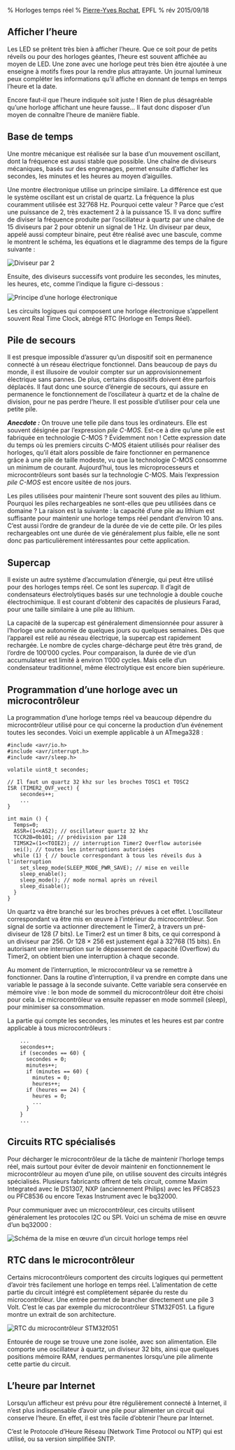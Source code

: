 % Horloges temps réel
% [Pierre-Yves Rochat](mailto:pyr@pyr.ch), EPFL
% rév 2015/09/18


## Afficher l’heure ###

Les LED se prêtent très bien à afficher l’heure. Que ce soit pour de petits réveils ou pour des horloges géantes, l’heure est souvent affichée au moyen de LED. Une zone avec une horloge peut très bien être ajoutée à une enseigne à motifs fixes pour la rendre plus attrayante. Un journal lumineux peux compléter les informations qu’il affiche en donnant de temps en temps l’heure et la date.

Encore faut-il que l’heure indiquée soit juste ! Rien de plus désagréable qu’une horloge affichant une heure fausse... Il faut donc disposer d’un moyen de connaître l’heure de manière fiable.

## Base de temps ##

Une montre mécanique est réalisée sur la base d’un mouvement oscillant, dont la fréquence est aussi stable que possible. Une chaîne de diviseurs mécaniques, basés sur des engrenages, permet ensuite d’afficher les secondes, les minutes et les heures au moyen d’aiguilles.

Une montre électronique utilise un principe similaire. La différence est que le système oscillant est un cristal de quartz. La fréquence la plus couramment utilisée est 32’768 Hz. Pourquoi cette valeur ? Parce que c’est une puissance de 2, très exactement 2 à la puissance 15. Il va donc suffire de diviser la fréquence produite par l’oscillateur à quartz par une chaîne de 15 diviseurs par 2 pour obtenir un signal de 1 Hz. Un diviseur par deux, appelé aussi compteur binaire, peut être réalisé avec une bascule, comme le montrent le schéma, les équations et le diagramme des temps de la figure suivante :

![Diviseur par 2](images/div2.png "Diviseur par 2")

Ensuite, des diviseurs successifs vont produire les secondes, les minutes, les heures, etc, comme l’indique la figure ci-dessous :

![Principe d’une horloge électronique](images/horloge-32k-div.png "Principe d’une horloge électronique")

Les circuits logiques qui composent une horloge électronique s’appellent souvent Real Time Clock, abrégé RTC (Horloge en Temps Réel).

## Pile de secours ##

Il est presque impossible d’assurer qu’un dispositif soit en permanence connecté à un réseau électrique fonctionnel. Dans beaucoup de pays du monde, il est illusoire de vouloir compter sur un approvisionnement électrique sans pannes. De plus, certains dispositifs doivent être parfois déplacés. Il faut donc une source d’énergie de secours, qui assure en permanence le fonctionnement de l’oscillateur à quartz et de la chaîne de division, pour ne pas perdre l’heure. Il est possible d’utiliser pour cela une petite pile.

__*Anecdote :*__ On trouve une telle pile dans tous les ordinateurs. Elle est souvent désignée par l’expression *pile C-MOS*. Est-ce à dire qu’une pile est fabriquée en technologie C-MOS ? Évidemment non ! Cette expression date du temps où les premiers circuits C-MOS étaient utilisés pour réaliser des horloges, qu’il était alors possible de faire fonctionner en permanence grâce à une pile de taille modeste, vu que la technologie C-MOS consomme un minimum de courant. Aujourd’hui, tous les microprocesseurs et microcontrôleurs sont basés sur la technologie C-MOS. Mais l’expression *pile C-MOS* est encore usitée de nos jours.

Les piles utilisées pour maintenir l’heure sont souvent des piles au lithium. Pourquoi les piles rechargeables ne sont-elles que peu utilisées dans ce domaine ? La raison est la suivante : la capacité d’une pile au lithium est suffisante pour maintenir une horloge temps réel pendant d’environ 10 ans. C’est aussi l’ordre de grandeur de la durée de vie de cette pile. Or les piles rechargeables ont une durée de vie généralement plus faible, elle ne sont donc pas particulièrement intéressantes pour cette application.

## Supercap ##

Il existe un autre système d’accumulation d’énergie, qui peut être utilisé pour des horloges temps réel. Ce sont les *supercap*. Il d’agit de condensateurs électrolytiques basés sur une technologie à double couche électrochimique. Il est courant d’obtenir des capacités de plusieurs Farad, pour une taille similaire à une pile au lithium.

La capacité de la supercap est généralement dimensionnée pour assurer à l’horloge une autonomie de quelques jours ou quelques semaines. Dès que l’appareil est relié au réseau électrique, la supercap est rapidement rechargée. Le nombre de cycles charge-décharge peut être très grand, de l’ordre de 100’000 cycles. Pour comparaison, la durée de vie d’un accumulateur est limité à environ 1’000 cycles. Mais celle d’un condensateur traditionnel, même électrolytique est encore bien supérieure.

## Programmation d’une horloge avec un microcontrôleur ##

La programmation d’une horloge temps réel va beaucoup dépendre du microcontrôleur utilisé pour ce qui concerne la production d’un événement toutes les secondes. Voici un exemple applicable à un ATmega328 :

~~~~~~~ { .c .numberLines startFrom="1" }
#include <avr/io.h>
#include <avr/interrupt.h>
#include <avr/sleep.h>

volatile uint8_t secondes;

// Il faut un quartz 32 khz sur les broches TOSC1 et TOSC2
ISR (TIMER2_OVF_vect) {
	secondes++;
    ...
}

int main () {
  Temps=0;
  ASSR=(1<<AS2); // oscillateur quartz 32 khz
  TCCR2B=0b101; // prédivision par 128
  TIMSK2=(1<<TOIE2); // interruption Timer2 Overflow autorisée
  sei(); // toutes les interruptions autorisées
  while (1) { // boucle correspondant à tous les réveils dus à l'interruption
    set_sleep_mode(SLEEP_MODE_PWR_SAVE); // mise en veille
    sleep_enable();
    sleep_mode(); // mode normal après un réveil
    sleep_disable();
  }
}
~~~~~~~
<!-- retour au mode normal -->

Un quartz va être branché sur les broches prévues à cet effet. L’oscillateur correspondant va être mis en œuvre à l’intérieur du microcontrôleur. Son signal de sortie va actionner directement le Timer2, à travers un pré-diviseur de 128 (7 bits). Le Timer2 est un timer 8 bits, ce qui correspond à un diviseur par 256. Or 128 × 256 est justement égal à 32’768 (15 bits). En autorisant une interruption sur le dépassement de capacité (Overflow) du Timer2, on obtient bien une interruption à chaque seconde.

Au moment de l’interruption, le microcontrôleur va se remettre à fonctionner. Dans la routine d’interruption, il va prendre en compte dans une variable le passage à la seconde suivante. Cette variable sera conservée en mémoire vive : le bon mode de sommeil du microcontrôleur doit être choisi pour cela. Le microcontrôleur va ensuite repasser en mode sommeil (sleep), pour minimiser sa consommation.

La partie qui compte les secondes, les minutes et les heures est par contre applicable à tous microcontrôleurs :

~~~~~~~ { .c .numberLines startFrom="8" }
    ...
	secondes++;
    if (secondes == 60) {
      secondes = 0;
      minutes++;
      if (minutes == 60) {
        minutes = 0;
        heures++;
      if (heures == 24) {
        heures = 0;
        ...
      }
    }
    ...
~~~~~~~
<!-- retour au mode normal -->

## Circuits RTC spécialisés ##

Pour décharger le microcontrôleur de la tâche de maintenir l’horloge temps réel, mais surtout pour éviter de devoir maintenir en fonctionnement le microcontrôleur au moyen d’une pile, on utilise souvent des circuits intégrés spécialisés. Plusieurs fabricants offrent de tels circuit, comme Maxim Integrated avec le DS1307, NXP (anciennement Philips) avec les PFC8523 ou PFC8536 ou encore Texas Instrument avec le bq32000.

Pour communiquer avec un microcontrôleur, ces circuits utilisent généralement les protocoles I2C ou SPI. Voici un schéma de mise en œuvre d’un bq32000 :

![Schéma de la mise en œuvre d’un circuit horloge temps réel](images/bq32000.png "Schéma de la mise en œuvre d’un circuit horloge temps réel")

## RTC dans le microcontrôleur ##

Certains microcontrôleurs comportent des circuits logiques qui permettent d’avoir très facilement une horloge en temps réel. L’alimentation de cette partie du circuit intégré est complètement séparée du reste du microcontrôleur. Une entrée permet de brancher directement une pile 3 Volt. C’est le cas par exemple du microcontrôleur STM32F051. La figure montre un extrait de son architecture.

![RTC du microcontrôleur STM32f051](images/STM32F051-RTC.png "RTC du microcontrôleur STM32f051")

Entourée de rouge se trouve une zone isolée, avec son alimentation. Elle comporte une oscillateur à quartz, un diviseur 32 bits, ainsi que quelques positions mémoire RAM, rendues permanentes lorsqu’une pile alimente cette partie du circuit.

## L’heure par Internet ##

Lorsqu’un afficheur est prévu pour être régulièrement connecté à Internet, il n’est plus indispensable d’avoir une pile pour alimenter un circuit qui conserve l’heure. En effet, il est très facile d’obtenir l’heure par Internet.

C’est le Protocole d’Heure Réseau (Network Time Protocol ou NTP) qui est utilisé, ou sa version simplifiée SNTP.


